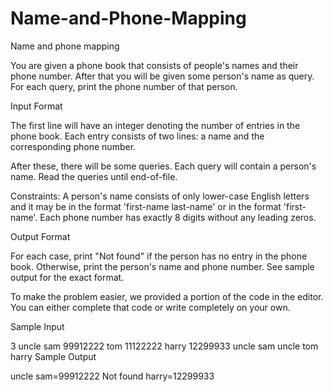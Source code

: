 # Name-and-Phone-Mapping
Name and phone mapping

You are given a phone book that consists of people's names and their phone number. After that you will be given some person's name as query. For each query, print the phone number of that person.

Input Format

The first line will have an integer  denoting the number of entries in the phone book. Each entry consists of two lines: a name and the corresponding phone number.

After these, there will be some queries. Each query will contain a person's name. Read the queries until end-of-file.

Constraints:
A person's name consists of only lower-case English letters and it may be in the format 'first-name last-name' or in the format 'first-name'. Each phone number has exactly 8 digits without any leading zeros.




Output Format

For each case, print "Not found" if the person has no entry in the phone book. Otherwise, print the person's name and phone number. See sample output for the exact format.

To make the problem easier, we provided a portion of the code in the editor. You can either complete that code or write completely on your own.

Sample Input

3
uncle sam
99912222
tom
11122222
harry
12299933
uncle sam
uncle tom
harry
Sample Output

uncle sam=99912222
Not found
harry=12299933
